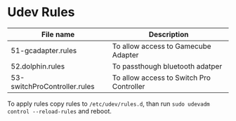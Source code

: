 # Udev Rules

| File name                    | Description                              |
|------------------------------|------------------------------------------|
| 51-gcadapter.rules           | To allow access to Gamecube Adapter      |
| 52.dolphin.rules             | To passthough bluetooth adatper          |
| 53-switchProController.rules | To allow access to Switch Pro Controller |


To apply rules copy rules to `/etc/udev/rules.d`, than run `sudo udevadm control --reload-rules` and reboot.
